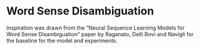 # Word Sense Disambiguation

Inspiration was drawn from the ”Neural Sequence Learning Models for Word Sense Disambiguation” paper by Raganato, Delli Bovi and Navigli for the baseline for the model and experiments. 
